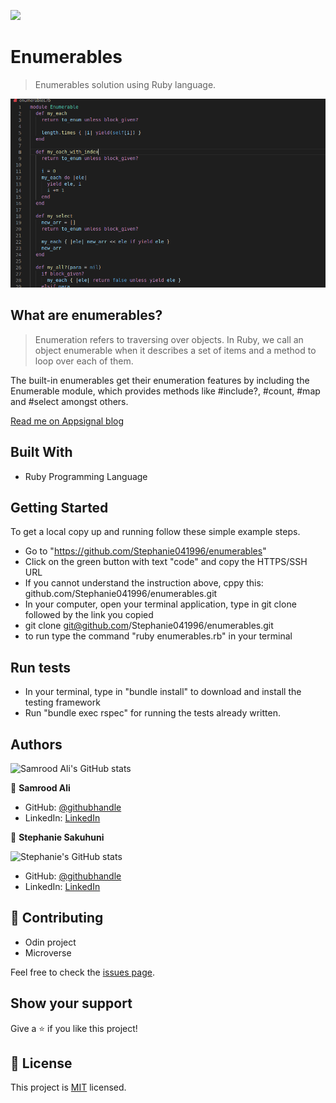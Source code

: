 
![](https://img.shields.io/badge/Microverse-blueviolet)

# Enumerables

> Enumerables solution using Ruby language.

![screenshot](./assets/img.png)

## What are enumerables?
>Enumeration refers to traversing over objects. In Ruby, we call an object enumerable when it describes a set of items and a method to loop over each of them.

The built-in enumerables get their enumeration features by including the Enumerable module, which provides methods like #include?, #count, #map and #select amongst others.

[Read me on Appsignal blog](https://blog.appsignal.com/2018/05/29/ruby-magic-enumerable-and-enumerator.html) 


## Built With

- Ruby Programming Language

## Getting Started

To get a local copy up and running follow these simple example steps.

- Go to "https://github.com/Stephanie041996/enumerables"
- Click on the green button with text "code" and copy the  HTTPS/SSH URL
- If you cannot understand the instruction above, cppy this: github.com/Stephanie041996/enumerables.git
- In your computer, open your terminal application, type in git clone followed by the link you copied
- git clone git@github.com/Stephanie041996/enumerables.git
- to run type the command "ruby enumerables.rb" in your terminal

## Run tests

- In your terminal, type in "bundle install" to download and install the testing framework
- Run "bundle exec rspec" for running the tests already written.

## Authors

![Samrood Ali's GitHub stats](https://github-readme-stats.vercel.app/api?username=SamroodAli&count_private=true&theme=dark&show_icons=true)

👤 **Samrood Ali**
- GitHub: [@githubhandle](https://github.com/SamroodAli)
- LinkedIn: [LinkedIn](https://www.linkedin.com/in/samrood-ali/)

👤 **Stephanie Sakuhuni**

![Stephanie's GitHub stats](https://github-readme-stats.vercel.app/api?username=stephanie041996&count_private=true&theme=dark&show_icons=true)


- GitHub: [@githubhandle](stephanie041996)
- LinkedIn: [LinkedIn](https://www.linkedin.com/in/stephanie-sakuhuni-a81029140/)

## 🤝 Contributing

- Odin project
- Microverse

Feel free to check the [issues page](issues/).

## Show your support

Give a ⭐️ if you like this project!

## 📝 License

This project is [MIT](lic.url) licensed.
